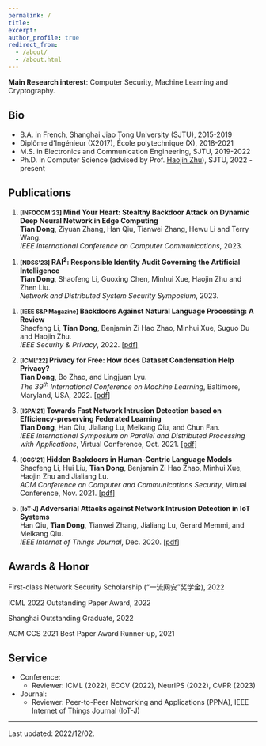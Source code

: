 ```yaml
---
permalink: /
title: 
excerpt: 
author_profile: true
redirect_from: 
  - /about/
  - /about.html
---
```


**Main Research interest**: Computer Security, Machine Learning and Cryptography.

<!-- *Also interested in*: Theoretical computer science, Applied & Pure mathematics, Physics (Quantum computing, etc.). -->

Bio
------
* B.A. in French, Shanghai Jiao Tong University (SJTU), 2015-2019
* Diplôme d'Ingénieur (X2017), École polytechnique (X), 2018-2021
* M.S. in Electronics and Communication Engineering, SJTU, 2019-2022
* Ph.D. in Computer Science (advised by Prof. [Haojin Zhu](https://nsec.sjtu.edu.cn/~hjzhu/)), SJTU, 2022 - present


Publications
------
1. **<small>[INFOCOM'23]</small> Mind Your Heart: Stealthy Backdoor Attack on Dynamic Deep Neural Network in Edge Computing**  
**Tian Dong**, Ziyuan Zhang, Han Qiu, Tianwei Zhang, Hewu Li and Terry Wang.  
_IEEE International Conference on Computer Communications_, 2023.
<!-- [[pdf]](https://ieeexplore.ieee.org/document/9841511) -->
1. **<small>[NDSS'23]</small> $\text{RAI}^2$: Responsible Identity Audit Governing the Artificial Intelligence**  
**Tian Dong**, Shaofeng Li, Guoxing Chen, Minhui Xue, Haojin Zhu and Zhen Liu.  
_Network and Distributed System Security Symposium_, 2023.
<!-- [[pdf]](https://ieeexplore.ieee.org/document/9841511) -->
1. **<small>[IEEE S&P Magazine]</small> Backdoors Against Natural Language Processing: A Review**  
Shaofeng Li, **Tian Dong**, Benjamin Zi Hao Zhao, Minhui Xue, Suguo Du and Haojin Zhu.  
_IEEE Security & Privacy_, 2022.
[[pdf]](https://ieeexplore.ieee.org/document/9841511)
1. **<small>[ICML'22]</small> Privacy for Free: How does Dataset Condensation Help Privacy?**  
**Tian Dong**, Bo Zhao, and Lingjuan Lyu.  
_The 39<sup>th</sup> International Conference on Machine Learning_, Baltimore, Maryland, USA, 2022.
[[pdf]](https://arxiv.org/pdf/2206.00240.pdf)
1. **<small>[ISPA'21]</small> Towards Fast Network Intrusion Detection based on Efficiency-preserving Federated Learning**  
**Tian Dong**, Han Qiu, Jialiang Lu, Meikang Qiu, and Chun Fan.  
_IEEE International Symposium on Parallel and Distributed Processing with Applications_, Virtual Conference, Oct. 2021.
[[pdf]](http://www.cloud-conf.net/ispa2021/proc/pdfs/ISPA-BDCloud-SocialCom-SustainCom2021-3mkuIWCJVSdKJpBYM7KEKW/264600a468/264600a468.pdf) 
1. **<small>[CCS'21]</small> Hidden Backdoors in Human-Centric Language Models**  
Shaofeng Li, Hui Liu, **Tian Dong**, Benjamin Zi Hao Zhao, Minhui Xue, Haojin Zhu and Jialiang Lu.  
_ACM Conference on Computer and Communications Security_, Virtual Conference, Nov. 2021.
[[pdf]](https://arxiv.org/abs/2105.00164) 

1. **<small>[IoT-J]</small> Adversarial Attacks against Network Intrusion Detection in IoT Systems**  
Han Qiu, **Tian Dong**, Tianwei Zhang, Jialiang Lu, Gerard Memmi, and Meikang Qiu.  
_IEEE Internet of Things Journal_, Dec. 2020.
[[pdf]](https://ieeexplore.ieee.org/document/9311132)


Awards & Honor
------
First-class Network Security Scholarship (“一流网安”奖学金), 2022

ICML 2022 Outstanding Paper Award, 2022

Shanghai Outstanding Graduate, 2022

ACM CCS 2021 Best Paper Award Runner-up, 2021

<!-- <font color="#dd0000"> (rate: 10/879=1.1%)</font>. -->

Service
------
* Conference: 
  - Reviewer: ICML (2022), ECCV (2022), NeurIPS (2022), CVPR (2023)
* Journal: 
  - Reviewer: Peer-to-Peer Networking and Applications (PPNA), IEEE Internet of Things Journal (IoT-J)




------
Last updated: 2022/12/02.
